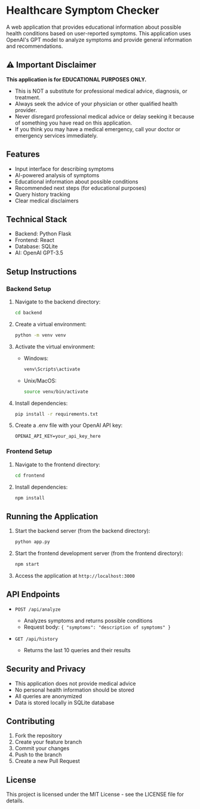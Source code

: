 # Healthcare Symptom Checker

A web application that provides educational information about possible health conditions based on user-reported symptoms. This application uses OpenAI's GPT model to analyze symptoms and provide general information and recommendations.

## ⚠️ Important Disclaimer

**This application is for EDUCATIONAL PURPOSES ONLY.**
- This is NOT a substitute for professional medical advice, diagnosis, or treatment.
- Always seek the advice of your physician or other qualified health provider.
- Never disregard professional medical advice or delay seeking it because of something you have read on this application.
- If you think you may have a medical emergency, call your doctor or emergency services immediately.

## Features

- Input interface for describing symptoms
- AI-powered analysis of symptoms
- Educational information about possible conditions
- Recommended next steps (for educational purposes)
- Query history tracking
- Clear medical disclaimers

## Technical Stack

- Backend: Python Flask
- Frontend: React
- Database: SQLite
- AI: OpenAI GPT-3.5

## Setup Instructions

### Backend Setup

1. Navigate to the backend directory:
   ```bash
   cd backend
   ```

2. Create a virtual environment:
   ```bash
   python -m venv venv
   ```

3. Activate the virtual environment:
   - Windows:
     ```bash
     venv\Scripts\activate
     ```
   - Unix/MacOS:
     ```bash
     source venv/bin/activate
     ```

4. Install dependencies:
   ```bash
   pip install -r requirements.txt
   ```

5. Create a .env file with your OpenAI API key:
   ```
   OPENAI_API_KEY=your_api_key_here
   ```

### Frontend Setup

1. Navigate to the frontend directory:
   ```bash
   cd frontend
   ```

2. Install dependencies:
   ```bash
   npm install
   ```

## Running the Application

1. Start the backend server (from the backend directory):
   ```bash
   python app.py
   ```

2. Start the frontend development server (from the frontend directory):
   ```bash
   npm start
   ```

3. Access the application at `http://localhost:3000`

## API Endpoints

- `POST /api/analyze`
  - Analyzes symptoms and returns possible conditions
  - Request body: `{ "symptoms": "description of symptoms" }`

- `GET /api/history`
  - Returns the last 10 queries and their results

## Security and Privacy

- This application does not provide medical advice
- No personal health information should be stored
- All queries are anonymized
- Data is stored locally in SQLite database

## Contributing

1. Fork the repository
2. Create your feature branch
3. Commit your changes
4. Push to the branch
5. Create a new Pull Request

## License

This project is licensed under the MIT License - see the LICENSE file for details.